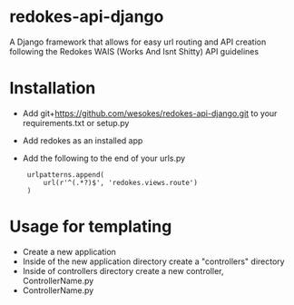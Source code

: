 redokes-api-django
==================

A Django framework that allows for easy url routing and API creation following the Redokes WAIS (Works And Isnt Shitty) API guidelines

# Installation

 - Add git+https://github.com/wesokes/redokes-api-django.git to your requirements.txt or setup.py
 - Add redokes as an installed app
 - Add the following to the end of your urls.py

        urlpatterns.append(
            url(r'^(.*?)$', 'redokes.views.route')
        )

# Usage for templating

- Create a new application
- Inside of the new application directory create a "controllers" directory
- Inside of controllers directory create a new controller, ControllerName.py
- ControllerName.py

    